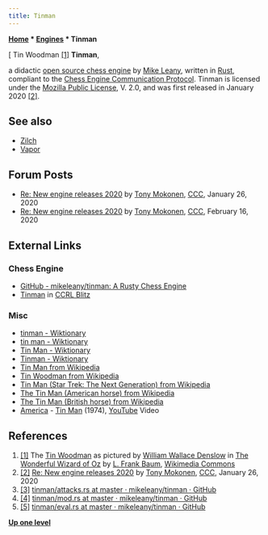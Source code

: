 ```yaml
---
title: Tinman
---
```

**[Home](Home "Home") \* [Engines](Engines "Engines") \* Tinman**



[ Tin Woodman <a id="cite-note-1" href="#cite-ref-1">[1]</a>
**Tinman**,  

a didactic [open source chess engine](Category:Open_Source "Category:Open Source") by [Mike Leany](Mike_Leany "Mike Leany"), written in [Rust](Rust "Rust"), compliant to the [Chess Engine Communication Protocol](Chess_Engine_Communication_Protocol "Chess Engine Communication Protocol"). Tinman is licensed under the [Mozilla Public License](https://en.wikipedia.org/wiki/Mozilla_Public_License), V. 2.0, and was first released in January 2020 <a id="cite-note-2" href="#cite-ref-2">[2]</a>.



## See also


* [Zilch](Zilch "Zilch")
* [Vapor](Vapor "Vapor")


## Forum Posts


* [Re: New engine releases 2020](http://www.talkchess.com/forum3/viewtopic.php?f=2&t=72613&start=53) by [Tony Mokonen](index.php?title=Tony_Mokonen&action=edit&redlink=1 "Tony Mokonen (page does not exist)"), [CCC](CCC "CCC"), January 26, 2020
* [Re: New engine releases 2020](http://www.talkchess.com/forum3/viewtopic.php?f=2&t=72613&start=75) by [Tony Mokonen](index.php?title=Tony_Mokonen&action=edit&redlink=1 "Tony Mokonen (page does not exist)"), [CCC](CCC "CCC"), February 16, 2020


## External Links


### Chess Engine


* [GitHub - mikeleany/tinman: A Rusty Chess Engine](https://github.com/mikeleany/tinman)
* [Tinman](https://www.computerchess.org.uk/ccrl/404/cgi/compare_engines.cgi?family=Tinman&print=Rating+list&print=Results+table&print=LOS+table&print=Ponder+hit+table&print=Eval+difference+table&print=Comopp+gamenum+table&print=Overlap+table&print=Score+with+common+opponents) in [CCRL Blitz](CCRL "CCRL")


### Misc


* [tinman - Wiktionary](https://en.wiktionary.org/wiki/tinman)
* [tin man - Wiktionary](https://en.wiktionary.org/wiki/tin_man)
* [Tin Man - Wiktionary](https://en.wiktionary.org/wiki/Tin_Man)
* [Tinman - Wiktionary](https://en.wiktionary.org/wiki/Tinman)
* [Tin Man from Wikipedia](https://en.wikipedia.org/wiki/Tin_Man)
* [Tin Woodman from Wikipedia](https://en.wikipedia.org/wiki/Tin_Woodman)
* [Tin Man (Star Trek: The Next Generation) from Wikipedia](https://en.wikipedia.org/wiki/Tin_Man_(Star_Trek:_The_Next_Generation))
* [The Tin Man (American horse) from Wikipedia](https://en.wikipedia.org/wiki/The_Tin_Man_(American_horse))
* [The Tin Man (British horse) from Wikipedia](https://en.wikipedia.org/wiki/The_Tin_Man_(British_horse))
* [America](Category:America "Category:America") - [Tin Man](https://en.wikipedia.org/wiki/Tin_Man_(America_song)) (1974), [YouTube](https://en.wikipedia.org/wiki/YouTube) Video


 
## References


1. <a id="cite-ref-1" href="#cite-note-1">[1]</a> The [Tin Woodman](https://en.wikipedia.org/wiki/Tin_Woodman) as pictured by [William Wallace Denslow](https://en.wikipedia.org/wiki/William_Wallace_Denslow) in [The Wonderful Wizard of Oz](https://en.wikipedia.org/wiki/The_Wonderful_Wizard_of_Oz) by [L. Frank Baum](https://en.wikipedia.org/wiki/L._Frank_Baum), [Wikimedia Commons](https://en.wikipedia.org/wiki/Wikimedia_Commons)
2. <a id="cite-ref-2" href="#cite-note-2">[2]</a> [Re: New engine releases 2020](http://www.talkchess.com/forum3/viewtopic.php?f=2&t=72613&start=53) by [Tony Mokonen](index.php?title=Tony_Mokonen&action=edit&redlink=1 "Tony Mokonen (page does not exist)"), [CCC](CCC "CCC"), January 26, 2020
3. <a id="cite-ref-3" href="#cite-note-3">[3]</a> [tinman/attacks.rs at master · mikeleany/tinman · GitHub](https://github.com/mikeleany/tinman/blob/master/src/chess/bitboard/attacks.rs)
4. <a id="cite-ref-4" href="#cite-note-4">[4]</a> [tinman/mod.rs at master · mikeleany/tinman · GitHub](https://github.com/mikeleany/tinman/blob/master/src/engine/mod.rs)
5. <a id="cite-ref-5" href="#cite-note-5">[5]</a> [tinman/eval.rs at master · mikeleany/tinman · GitHub](https://github.com/mikeleany/tinman/blob/master/src/engine/eval.rs)

**[Up one level](Engines "Engines")**







 

